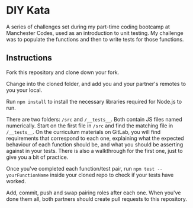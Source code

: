 # DIY Kata

A series of challenges set during my part-time coding bootcamp at Manchester Codes, used as an introduction to unit testing. My challenge was to populate the functions and then to write tests for those functions.

## Instructions

Fork this repository and clone down your fork.

Change into the cloned folder, and add you and your partner's remotes to you your local.

Run `npm install` to install the necessary libraries required for Node.js to run.

There are two folders: `/src` and `/__tests__`. Both contain JS files named numerically. Start on the first file in `/src` and find the matching file in `/__tests__`. On the curriculum materials on GitLab, you will find requirements that correspond to each one, explaining what the expected behaviour of each function should be, and what you should be asserting against in your tests. There is also a walkthrough for the first one, just to give you a bit of practice.

Once you've completed each function/test pair, run `npm test -- yourFunctionName` inside your cloned repo to check if your tests have worked.

Add, commit, push and swap pairing roles after each one. When you've done them all, both partners should create pull requests to this repository.
